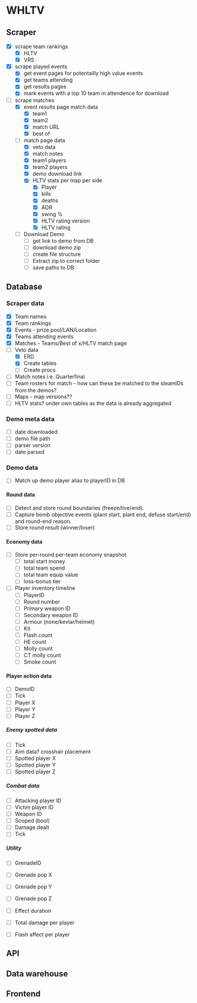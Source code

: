 # WHLTV
## Scraper
- [x] scrape team rankings
    - [x] HLTV
    - [x] VRS
- [x] scrape played events
    - [x] get event pages for potentailly high value events
    - [x] get teams attending
    - [x] get results pages
    - [x] mark events with a top 10 team in attendence for download
- [ ] scrape matches
    - [x] event results page match data
        - [x] team1
        - [x] team2
        - [x] match URL
        - [x] best of
    - [ ] match page data
        - [x] veto data
        - [x] match notes
        - [x] team1 players
        - [x] team2 players
        - [x] demo download link
        - [x] HLTV stats per map per side
            - [x] Player
            - [x] kills
            - [x] deaths
            - [x] ADR
            - [x] swing %
            - [x] HLTV rating version
            - [x] HLTV rating
    - [ ] Download Demo
        - [ ] get link to demo from DB
        - [ ] download demo zip
        - [ ] create file structure
        - [ ] Extract zip to correct folder
        - [ ] save paths to DB

## Database

### Scraper data
- [x] Team names
- [x] Team rankings
- [x] Events - prize pool/LAN/Location
- [x] Teams attending events
- [x] Matches - Teams/Best of x/HLTV match page
- [ ] Veto data
    - [x] ERD
    - [x] Create tables
    - [ ] Create procs
- [ ] Match notes i.e. Quarterfinal
- [ ] Team rosters for match - how can these be matched to the steamIDs from the demos?
- [ ] Maps - map versions??
- [ ] HLTV stats? under own tables as the data is already aggregated 

### Demo meta data
- [ ] date downloaded
- [ ] demo file path
- [ ] parser version
- [ ] date parsed

### Demo data
- [ ] Match up demo player alias to playerID in DB
#### Round data
- [ ] Detect and store round boundaries (freeze/live/end).
- [ ] Capture bomb objective events (plant start, plant end, defuse start/end) and round-end reason.
- [ ] Store round result (winner/loser)

#### Economy data
- [ ] Store per-round per-team economy snapshot 
    - [ ] total start money
    - [ ] total team spend
    - [ ] total team equip value
    - [ ] loss-bonus tier
- [ ] Player inventory timeline
    - [ ] PlayerID
    - [ ] Round number
    - [ ] Primary weapon ID
    - [ ] Secondary weapon ID
    - [ ] Armour (none/kevlar/helmet)
    - [ ] Kit
    - [ ] Flash count
    - [ ] HE count
    - [ ] Molly count
    - [ ] CT molly count
    - [ ] Smoke count

#### Player action data
- [ ] DemoID
- [ ] Tick
- [ ] Player X
- [ ] Player Y
- [ ] Player Z

##### Enemy spotted data
- [ ] Tick
- [ ] Aim data? crosshair placement
- [ ] Spotted player X
- [ ] Spotted player Y
- [ ] Spotted player Z

##### Combat data
- [ ] Attacking player ID
- [ ] Victim player ID
- [ ] Weapon ID
- [ ] Scoped (bool)
- [ ] Damage dealt
- [ ] Tick

##### Utility
- [ ] GrenadeID
- [ ] Grenade pop X
- [ ] Grenade pop Y
- [ ] Grenade pop Z
- [ ] Effect duration
- [ ] Total damage per player
- [ ] Flash affect per player



## API

## Data warehouse

## Frontend